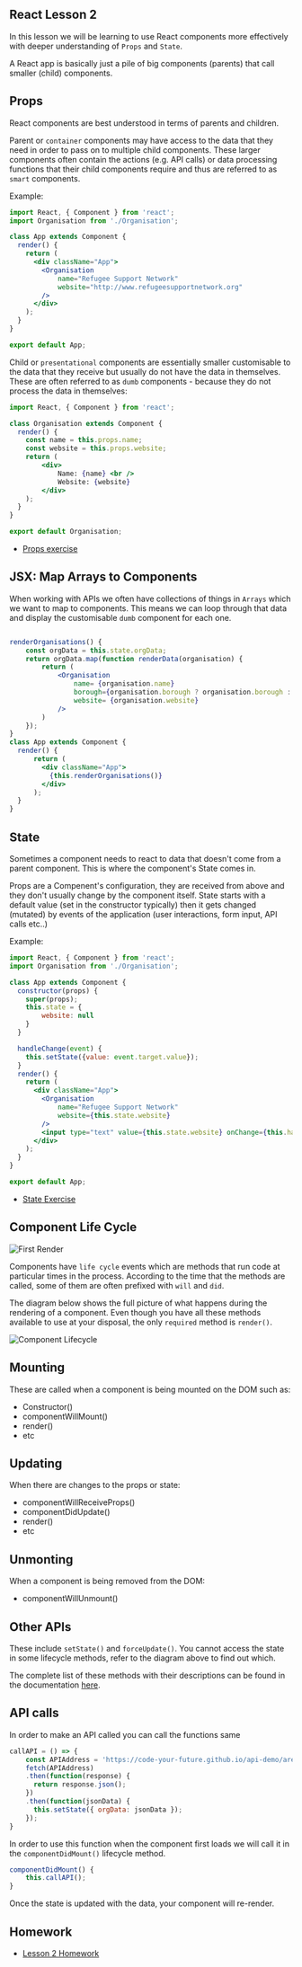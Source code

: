 React Lesson 2
---
In this lesson we will be learning to use React components more effectively with deeper understanding of `Props` and `State`.

A React app is basically just a pile of big components (parents) that call smaller (child) components.

Props
---
React components are best understood in terms of parents and children.

Parent or `container` components may have access to the data that they need in order to pass on to multiple child components. These larger components often contain the actions (e.g. API calls) or data processing functions that their child components require and thus are referred to as `smart` components.

Example:
```jsx
import React, { Component } from 'react';
import Organisation from './Organisation';

class App extends Component {
  render() {
    return (
      <div className="App">
        <Organisation
            name="Refugee Support Network"
            website="http://www.refugeesupportnetwork.org"
        />
      </div>
    );
  }
}

export default App;

```

Child or `presentational` components are essentially smaller customisable to the data that they receive but usually do not have the data in themselves. These are often referred to as `dumb` components - because they do not process the data in themselves:

```jsx
import React, { Component } from 'react';

class Organisation extends Component {
  render() {
    const name = this.props.name;
    const website = this.props.website;
    return (
        <div>
            Name: {name} <br />
            Website: {website}
        </div>
    );
  }
}

export default Organisation;

```

- [Props exercise](https://jsfiddle.net/kabaros/1h9taf1e/)


JSX: Map Arrays to Components
---
When working with APIs we often have collections of things in `Arrays` which we want to map to components. This means we can loop through that data and display the customisable `dumb` component for each one.

```jsx

renderOrganisations() {
    const orgData = this.state.orgData;
    return orgData.map(function renderData(organisation) {
        return (
            <Organisation
                name= {organisation.name}
                borough={organisation.borough ? organisation.borough : 'None'}
                website= {organisation.website}
            />
        )
    });
}
class App extends Component {
  render() {
      return (
        <div className="App">
          {this.renderOrganisations()}
        </div>
      );
  }
}

```

State
---
Sometimes a component needs to react to data that doesn't come from a parent component. This is where the component's State comes in.

Props are a Compenent's configuration, they are received from above and they don't usually change by the component itself.
State starts with a default value (set in the constructor typically) then it gets changed (mutated) by events of the application (user interactions, form input, API calls etc..)


Example:
```jsx
import React, { Component } from 'react';
import Organisation from './Organisation';

class App extends Component {
  constructor(props) {
    super(props);
    this.state = {
        website: null
    }
  }

  handleChange(event) {
    this.setState({value: event.target.value});
  }
  render() {
    return (
      <div className="App">
        <Organisation
            name="Refugee Support Network"
            website={this.state.website}
        />
        <input type="text" value={this.state.website} onChange={this.handleChange.bind(this)} />
      </div>
    );
  }
}

export default App;

```

- [State Exercise](https://jsfiddle.net/kabaros/hLk531dj/)

Component Life Cycle
---
![First Render](/images/firstrender.png "Life Cycle Methods on the first render of a component")

Components have `life cycle` events which are methods that run code at particular times in the process. According to the time that the methods are called, some of them are often prefixed with `will` and `did`.

The diagram below shows the full picture of what happens during the rendering of a component. Even though you have all these methods available to use at your disposal, the only `required` method is `render()`.

![Component Lifecycle](/images/componentlifecycle.jpg "All lifecycle Methods of a React component")

Mounting
--
These are called when a component is being mounted on the DOM such as:

- Constructor()
- componentWillMount()
- render()
- etc

Updating
--
When there are changes to the props or state:

- componentWillReceiveProps()
- componentDidUpdate()
- render()
- etc

Unmonting
--
When a component is being removed from the DOM:

- componentWillUnmount()

Other APIs
--
These include `setState()` and `forceUpdate()`. You cannot access the state in some lifecycle methods, refer to the diagram above to find out which.

The complete list of these methods with their descriptions can be found in the documentation [here](https://facebook.github.io/react/docs/react-component.html).


API calls
---

In order to make an API called you can call the functions same

```jsx
callAPI = () => {
    const APIAddress = 'https://code-your-future.github.io/api-demo/area/All/index.json';
    fetch(APIAddress)
    .then(function(response) {
      return response.json();
    })
    .then(function(jsonData) {
      this.setState({ orgData: jsonData });
    });
}

```

In order to use this function when the component first loads we will call it in the `componentDidMount()` lifecycle method.

```jsx
componentDidMount() {
    this.callAPI();
}
```

Once the state is updated with the data, your component will re-render.

Homework
---
* [Lesson 2 Homework](Homework/Homework2.md)
